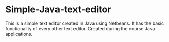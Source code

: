# Simple-Java-text-editor
This is a simple text editor created in Java using Netbeans. It has the basic functionality of every other text editor.
Created during the course Java applications.

